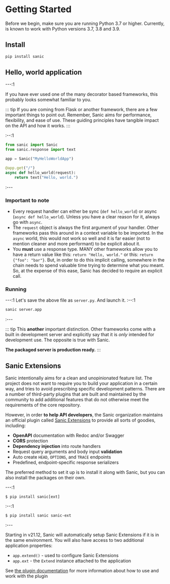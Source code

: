 # Getting Started

Before we begin, make sure you are running Python 3.7 or higher. Currently, is known to work with Python versions 3.7, 3.8 and 3.9.

## Install

```bash
pip install sanic
```

## Hello, world application

---:1

If you have ever used one of the many decorator based frameworks, this probably looks somewhat familiar to you.

::: tip 
If you are coming from Flask or another framework, there are a few important things to point out. Remember, Sanic aims for performance, flexibility, and ease of use. These guiding principles have tangible impact on the API and how it works.
:::



:--:1

```python
from sanic import Sanic
from sanic.response import text

app = Sanic("MyHelloWorldApp")

@app.get("/")
async def hello_world(request):
    return text("Hello, world.")
```

:---

### Important to note

- Every request handler can either be sync (`def hello_world`) or async (`async def hello_world`). Unless you have a clear reason for it, always go with `async`.
- The `request` object is always the first argument of your handler. Other frameworks pass this around in a context variable to be imported. In the `async` world, this would not work so well and it is far easier (not to mention cleaner and more performant) to be explicit about it.
- You **must** use a response type. MANY other frameworks allow you to have a return value like this: `return "Hello, world."` or this: `return {"foo": "bar"}`. But, in order to do this implicit calling, somewhere in the chain needs to spend valuable time trying to determine what you meant. So, at the expense of this ease, Sanic has decided to require an explicit call.

### Running

---:1 Let's save the above file as `server.py`. And launch it. :--:1
```bash
sanic server.app
```
:---

::: tip This **another** important distinction. Other frameworks come with a built in development server and explicitly say that it is _only_ intended for development use. The opposite is true with Sanic.

**The packaged server is production ready.** :::

## Sanic Extensions

Sanic intentionally aims for a clean and unopinionated feature list. The project does not want to require you to build your application in a certain way, and tries to avoid prescribing specific development patterns. There are a number of third-party plugins that are built and maintained by the community to add additional features that do not otherwise meet the requirements of the core repository.

However, in order **to help API developers**, the Sanic organization maintains an official plugin called [Sanic Extensions](../plugins/sanic-ext/getting-started.md) to provide all sorts of goodies, including:

- **OpenAPI** documentation with Redoc and/or Swagger
- **CORS** protection
- **Dependency injection** into route handlers
- Request query arguments and body input **validation**
- Auto create `HEAD`, `OPTIONS`, and `TRACE` endpoints
- Predefined, endpoint-specific response serializers

The preferred method to set it up is to install it along with Sanic, but you can also install the packages on their own.

---:1
```
$ pip install sanic[ext]
```
:--:1
```
$ pip install sanic sanic-ext
```
:---

Starting in v21.12, Sanic will automatically setup Sanic Extensions if it is in the same environment. You will also have access to two additional application properties:

- `app.extend()` - used to configure Sanic Extensions
- `app.ext` - the `Extend` instance attached to the application

See [the plugin documentation](../plugins/sanic-ext/getting-started.md) for more information about how to use and work with the plugin
